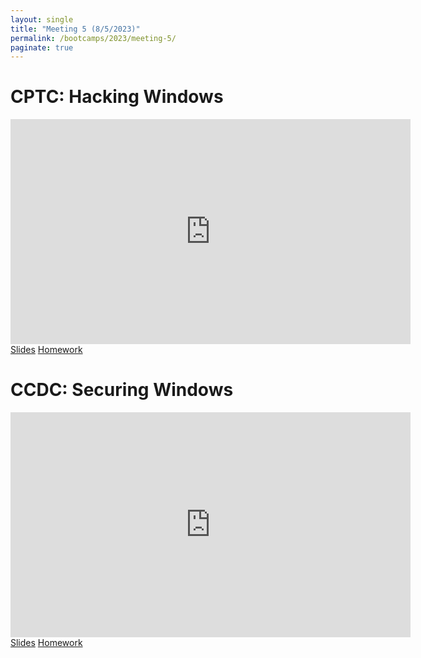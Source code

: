 ```yaml
---
layout: single
title: "Meeting 5 (8/5/2023)"
permalink: /bootcamps/2023/meeting-5/
paginate: true
---
```


# CPTC: Hacking Windows
<iframe width="640" height="360" src="https://www.youtube-nocookie.com/embed/8WExKK4MODY?controls=0" frameborder="0" title="CPTC Video" allowfullcreen></iframe>
<br>
<a href="/bootcamps/2023/slides/cptc-meeting-5.pdf" class="btn btn--danger btn--large"><span>Slides</span></a>
<a href="/bootcamps/2023/homework/2023-CPTC-Bootcamp-HW5.pdf" class="btn btn--danger btn--large"><span>Homework</span></a>

# CCDC: Securing Windows
<iframe width="640" height="360" src="https://www.youtube-nocookie.com/embed/mTWeU4HtNj0?controls=0" frameborder="0" title="CCDC Video" allowfullcreen></iframe>
<br>
<a href="/bootcamps/2023/slides/ccdc-meeting-5.pdf" class="btn btn--info btn--large"><span>Slides</span></a>
<a href="/bootcamps/2023/homework/2023-CCDC-Bootcamp-HW5.pdf" class="btn btn--info btn--large"><span>Homework</span></a>
